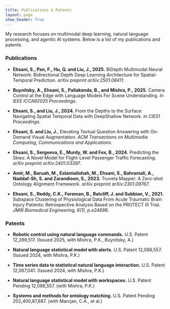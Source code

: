 ```yaml
---
title: Publications & Patents
layout: page
show_header: True
---
```


My research focuses on multimodal deep learning, natural language processing, and agentic AI systems. Below is a list of my publications and patents.

### Publications

*   **Ehsani, S., Pan, F., Hu, Q. and Liu, J., 2025.** BiDepth Multimodal Neural Network: Bidirectional Depth Deep Learning Architecture for Spatial-Temporal Prediction. *arXiv preprint arXiv:2501.08411*.

*   **Buynitsky, A., Ehsani, S., Pallakonda, B., and Mishra, P., 2025.** Camera Control at the Edge with Language Models For Scene Understanding. *In IEEE ICCAR2025 Proceedings*.

*   **Ehsani, S., and Liu, J., 2024.** From the Depths to the Surface: Navigating Spatial Temporal Data with DeepShallow Network. *In CIE51 Proceedings*.

*   **Ehsani, S. and Liu, J.**, Elevating Textual Question Answering with On-Demand Visual Augmentation. *ACM Transactions on Multimedia Computing, Communications and Applications*.

*   **Ehsani, S., Sergeeva, E., Murdy, W. and Fox, B., 2024.** Predicting the Skies: A Novel Model for Flight-Level Passenger Traffic Forecasting. *arXiv preprint arXiv:2401.03397*.

*   **Amir, M., Baruah, M., Eslamialishah, M., Ehsani, S., Bahramali, A., Naddaf-Sh, S. and Zarandioon, S., 2023.** Truveta Mapper: A Zero-shot Ontology Alignment Framework. *arXiv preprint arXiv:2301.09767*.

*   **Ehsani, S., Reddy, C.K., Foreman, B., Ratcliff, J. and Subbian, V., 2021.** Subspace Clustering of Physiological Data From Acute Traumatic Brain Injury Patients: Retrospective Analysis Based on the PROTECT III Trial. *JMIR Biomedical Engineering, 6(1), p.e24698*.


### Patents

*   **Robotic control using natural language commands.** U.S. Patent 12,289,517. (Issued 2025, with Mishra, P.K., Buynitsky, A.)

*   **Natural language statistical model with alerts.** U.S. Patent 12,086,557. (Issued 2024, with Mishra, P.K.)

*   **Time series data to statistical natural language interaction.** U.S. Patent 12,067,041. (Issued 2024, with Mishra, P.K.)

*   **Natural language statistical model with workspaces.** U.S. Patent Pending 12,086,557. (with Mishra, P.K.)

*   **Systems and methods for ontology matching.** U.S. Patent Pending 202,400,87,687. (with Marcjan, C.A., et al.)
